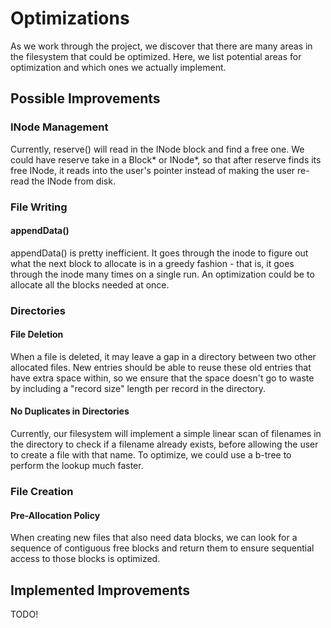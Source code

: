 # Optimizations

As we work through the project, we discover that there are many areas in the filesystem that could be optimized. Here, we list potential areas for optimization and which ones we actually implement.

## Possible Improvements

### INode Management

Currently, reserve() will read in the INode block and find a free one. We could have reserve take in a Block\* or INode\*, so that after reserve finds its free INode, it reads into the user's pointer instead of making the user re-read the INode from disk.

### File Writing

#### appendData()

appendData() is pretty inefficient. It goes through the inode to figure out what the next block to allocate is in a greedy fashion - that is, it goes through the inode many times on a single run. An optimization could be to allocate all the blocks needed at once.

### Directories

#### File Deletion

When a file is deleted, it may leave a gap in a directory between two other allocated files. New entries should be able to reuse these old entries that have extra space within, so we ensure that the space doesn't go to waste by including a "record size" length per record in the directory.

#### No Duplicates in Directories

Currently, our filesystem will implement a simple linear scan of filenames in the directory to check if a filename already exists, before allowing the user to create a file with that name. To optimize, we could use a b-tree to perform the lookup much faster.

### File Creation

#### Pre-Allocation Policy
When creating new files that also need data blocks, we can look for a sequence of contiguous free blocks and return them to ensure sequential access to those blocks is optimized.

## Implemented Improvements

TODO!
